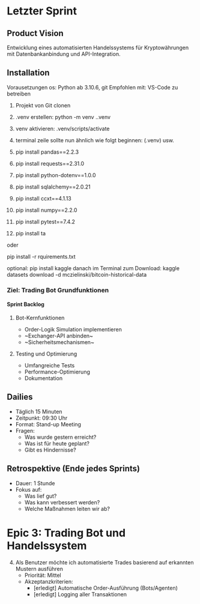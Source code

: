 # Letzter Sprint
## Product Vision
Entwicklung eines automatisierten Handelssystems für Kryptowährungen mit Datenbankanbindung und API-Integration.

## Installation

Vorausetzungen os: Python ab 3.10.6, git
Empfohlen mit: VS-Code zu betreiben

1. Projekt von Git clonen
2. .venv erstellen: python -m venv .\.venv   
3. venv aktivieren: .venv/scripts/activate   
4. terminal zeile sollte nun ähnlich wie folgt beginnen: (.venv) usw.

5. pip install pandas==2.2.3
6. pip install requests==2.31.0
7. pip install python-dotenv==1.0.0
8. pip install sqlalchemy==2.0.21
9. pip install ccxt==4.1.13
10. pip install numpy==2.2.0
11. pip install pytest==7.4.2
12. pip install ta

oder

pip install -r rquirements.txt


optional: pip install kaggle
danach im Terminal zum Download: kaggle datasets download -d mczielinski/bitcoin-historical-data


### Ziel: Trading Bot Grundfunktionen

#### Sprint Backlog
1. Bot-Kernfunktionen
   + Order-Logik Simulation implementieren
   - ~Exchanger-API anbinden~
   - ~Sicherheitsmechanismen~

2. Testing und Optimierung
   + Umfangreiche Tests
   + Performance-Optimierung
   + Dokumentation

## Dailies
- Täglich 15 Minuten
- Zeitpunkt: 09:30 Uhr
- Format: Stand-up Meeting
- Fragen:
  * Was wurde gestern erreicht?
  * Was ist für heute geplant?
  * Gibt es Hindernisse?

## Retrospektive (Ende jedes Sprints)
- Dauer: 1 Stunde
- Fokus auf:
  * Was lief gut?
  * Was kann verbessert werden?
  * Welche Maßnahmen leiten wir ab?

# Epic 3: Trading Bot und Handelssystem
4. Als Benutzer möchte ich automatisierte Trades basierend auf erkannten Mustern ausführen
   - Priorität: Mittel
   - Akzeptanzkriterien:
     * [erledigt] Automatische Order-Ausführung (Bots/Agenten)
     * [erledigt] Logging aller Transaktionen